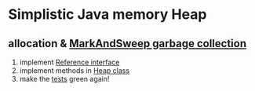 # Simplistic Java memory Heap 
## allocation & [MarkAndSweep garbage collection](http://wiki.c2.com/?MarkAndSweep)

1. implement [Reference interface](src/main/java/com/wix/exams/heap/Reference.java)
2. implement methods in [Heap class](src/main/java/com/wix/exams/heap/Heap.java)
3. make the [tests](src/test/scala/com/wix/exams/HeapTest.scala) green again!